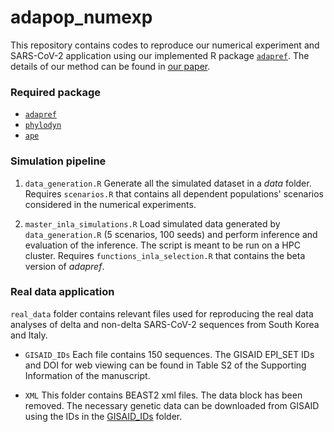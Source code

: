 # adapop_numexp
This repository contains codes to reproduce our numerical experiment and SARS-CoV-2 application using our implemented R package [`adapref`](https://github.com/lorenzocapp/adapref). The details of our method can be found in [our paper](). 

### Required package
* [`adapref`](https://github.com/lorenzocapp/adapref)
* [`phylodyn`](https://github.com/JuliaPalacios/phylodyn)
* [`ape`](https://cran.r-project.org/web/packages/ape/index.html)


### Simulation pipeline
1. `data_generation.R`
Generate all the simulated dataset in a *data* folder. 
Requires `scenarios.R` that contains all dependent populations' scenarios considered in the numerical experiments.  

2. `master_inla_simulations.R`
Load simulated data generated by `data_generation.R` (5 scenarios, 100 seeds) and perform inference and evaluation of the inference. The script is meant to be run on a HPC cluster. 
Requires `functions_inla_selection.R` that contains the beta version of *adapref*.


### Real data application
`real_data` folder contains relevant files used for reproducing the real data analyses of delta and non-delta SARS-CoV-2 sequences from South Korea and Italy.

* `GISAID_IDs`
Each file contains 150 sequences. The GISAID EPI_SET IDs and DOI for web viewing can be found in Table S2 of the Supporting Information of the manuscript.   

* `XML`
This folder contains BEAST2 xml files. The data block has been removed. The necessary genetic data can be downloaded from GISAID using the IDs in the [GISAID_IDs](real_data/GISAID_IDs) folder. 
